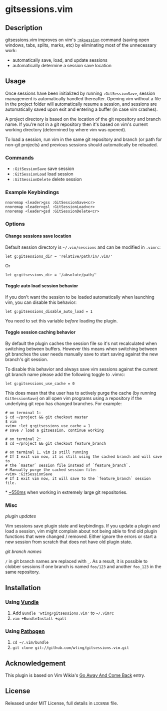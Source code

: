 # gitsessions.vim

## Description

gitsessions.vim improves on vim's [`:mksession`][mks] command (saving open
windows, tabs, splits, marks, etc) by eliminating most of the unnecessary work:

- automatically save, load, and update sessions
- automatically determine a session save location

## Usage

Once sessions have been initialized by running `:GitSessionSave`, session
management is automatically handled thereafter. Opening vim without a file in
the project folder will automatically resume a session, and sessions are
automatically saved upon exit and entering a buffer (in case vim crashes).

A project directory is based on the location of the git repository and branch
name. If you're not in a git repository then it's based on vim's current working
directory (determined by where vim was opened).

To load a session, run vim in the same git repository and branch (or path for
non-git projects) and previous sessions should automatically be reloaded.

### Commands

- `:GitSessionSave` save session
- `:GitSessionLoad` load session
- `:GitSessionDelete` delete session

### Example Keybindings

    nnoremap <leader>gss :GitSessionSave<cr>
    nnoremap <leader>gsl :GitSessionLoad<cr>
    nnoremap <leader>gsd :GitSessionDelete<cr>

### Options

#### Change sessions save location

Default session directory is `~/.vim/sessions` and can be modified in `.vimrc`:

    let g:gitsessions_dir = 'relative/path/in/.vim/'

Or

    let g:gitsessions_dir = '/absolute/path/'

#### Toggle auto load session behavior

If you don't want the session to be loaded automatically when launching vim,
you can disable this behavior:

    let g:gitsessions_disable_auto_load = 1

You need to set this variable _before_ loading the plugin.

#### Toggle session caching behavior

By default the plugin caches the session file so it's not recalculated when
switching between buffers. However this means when switching between git
branches the user needs manually save to start saving against the new branch's
git session.

To disable this behavior and always save vim sessions against the current git
branch name please add the following toggle to .vimrc:

    let g:gitsessions_use_cache = 0

This does mean that the user has to actively purge the cache (by running
`GitSessionSave`) on all open vim programs using a repository if the underlying
git repo has changed branches. For example:

    # on terminal 1:
    $ cd ~/project && git checkout master
    $ vim
    <vim> :let g:gitsessions_use_cache = 1
    # save / load a gitsession, continue working

    # on terminal 2:
    $ cd ~/project && git checkout feature_branch

    # on terminal 1, vim is still running
    # If I exit vim now, it is still using the cached branch and will save to
    # the `master` session file instead of `feature_branch`.
    # Manually purge the cached session file:
    <vim> :GitSessionSave
    # If I exit vim now, it will save to the `feature_branch` session file.

\* [~550ms](https://github.com/wting/gitsessions.vim/pull/10) when working in
extremely large git repositories.

### Misc

*plugin updates*

Vim sessions save plugin state and keybindings. If you update a plugin and load
a session, vim might complain about not being able to find old plugin functions
that were changed / removed. Either ignore the errors or start a new session
from scratch that does not have old plugin state.

*git branch names*

`/` in git branch names are replaced with `_`. As a result, it is possible to
clobber sessions if one branch is named `foo/123` and another `foo_123` in the
same repository.

## Installation

### Using [Vundle][v]

1. Add `Bundle 'wting/gitsessions.vim'` to `~/.vimrc`
2. `vim +BundleInstall +qall`

### Using [Pathogen][p]

1. `cd ~/.vim/bundle`
2. `git clone git://github.com/wting/gitsessions.vim.git`

## Acknowledgement

This plugin is based on Vim Wikia's [Go Away And Come Back][vw] entry.

## License

Released under MIT License, full details in `LICENSE` file.

[mks]: http://vimdoc.sourceforge.net/htmldoc/starting.html#:mksession
[p]: https://github.com/tpope/vim-pathogen
[v]: https://github.com/gmarik/vundle
[vqs]: https://github.com/gmarik/vundle#quick-start
[vw]: http://vim.wikia.com/wiki/Go_away_and_come_back
